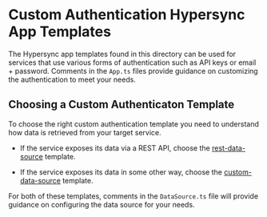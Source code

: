 # Custom Authentication Hypersync App Templates
The Hypersync app templates found in this directory can be used for services that use various forms of authentication such as API keys or email + password.  Comments in the `App.ts` files provide guidance on customizing the authentication to meet your needs.

## Choosing a Custom Authenticaton Template
To choose the right custom authentication template you need to understand how data is retrieved from your target service.

- If the service exposes its data via a REST API, choose the [rest-data-source](./rest-data-source) template.

- If the service exposes its data in some other way, choose the [custom-data-source](./custom-data-source/) template.

For both of these templates, comments in the `DataSource.ts` file will provide guidance on configuring the data source for your needs.